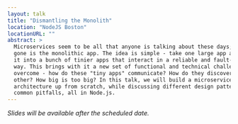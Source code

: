 ```yaml
---
layout: talk
title: "Dismantling the Monolith"
location: "NodeJS Boston"
locationURL: ""
abstract: >
  Microservices seem to be all that anyone is talking about these days; long
  gone is the monolithic app. The idea is simple - take one large app and break
  it into a bunch of tinier apps that interact in a reliable and fault-tolerant
  way. This brings with it a new set of functional and technical challenges to
  overcome - how do these "tiny apps" communicate? How do they discover each
  other? How big is too big? In this talk, we will build a microservice-based
  architecture up from scratch, while discussing different design patterns and
  common pitfalls, all in Node.js.
---
```


*Slides will be available after the scheduled date.*
